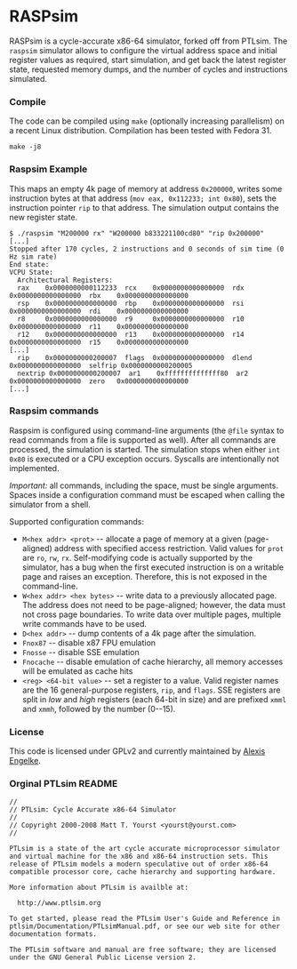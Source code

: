 # RASPsim

RASPsim is a cycle-accurate x86-64 simulator, forked off from PTLsim. The
`raspsim` simulator allows to configure the virtual address space and initial
register values as required, start simulation, and get back the latest register
state, requested memory dumps, and the number of cycles and instructions
simulated.

### Compile
The code can be compiled using `make` (optionally increasing parallelism) on a
recent Linux distribution. Compilation has been tested with Fedora 31.
```
make -j8
```

### Raspsim Example
This maps an empty 4k page of memory at address `0x200000`, writes some
instruction bytes at that address (`mov eax, 0x112233; int 0x80`), sets the
instruction pointer `rip` to that address. The simulation output contains the
new register state.
```
$ ./raspsim "M200000 rx" "W200000 b833221100cd80" "rip 0x200000"
[...]
Stopped after 170 cycles, 2 instructions and 0 seconds of sim time (0 Hz sim rate)
End state:
VCPU State:
  Architectural Registers:
  rax    0x0000000000112233  rcx    0x0000000000000000  rdx    0x0000000000000000  rbx    0x0000000000000000
  rsp    0x0000000000000000  rbp    0x0000000000000000  rsi    0x0000000000000000  rdi    0x0000000000000000
  r8     0x0000000000000000  r9     0x0000000000000000  r10    0x0000000000000000  r11    0x0000000000000000
  r12    0x0000000000000000  r13    0x0000000000000000  r14    0x0000000000000000  r15    0x0000000000000000
[...]
  rip    0x0000000000200007  flags  0x0000000000000000  dlend  0x0000000000000000  selfrip 0x0000000000200005
  nextrip 0x0000000000200007  ar1    0xffffffffffffff80  ar2    0x0000000000000000  zero   0x0000000000000000
[...]
```

### Raspsim commands

Raspsim is configured using command-line arguments (the `@file` syntax to read
commands from a file is supported as well). After all commands are processed,
the simulation is started. The simulation stops when either `int 0x80` is
executed or a CPU exception occurs. Syscalls are intentionally not implemented.

_Important:_ all commands, including the space, must be single arguments. Spaces
inside a configuration command must be escaped when calling the simulator from a
shell.

Supported configuration commands:

- `M<hex addr> <prot>` -- allocate a page of memory at a given (page-aligned)
  address with specified access restriction. Valid values for `prot` are `ro`,
  `rw`, `rx`. Self-modifying code is actually supported by the simulator,
  has a bug when the first executed instruction is on a writable page and raises
  an exception. Therefore, this is not exposed in the command-line.
- `W<hex addr> <hex bytes>` -- write data to a previously allocated page. The
  address does not need to be page-aligned; however, the data must not cross
  page boundaries. To write data over multiple pages, multiple write commands
  have to be used.
- `D<hex addr>` -- dump contents of a 4k page after the simulation.
- `Fnox87` -- disable x87 FPU emulation
- `Fnosse` -- disable SSE emulation
- `Fnocache` -- disable emulation of cache hierarchy, all memory accesses will
  be emulated as cache hits
- `<reg> <64-bit value>` -- set a register to a value. Valid register names are
  the 16 general-purpose registers, `rip`, and `flags`. SSE registers are split
  in _low_ and _high_ registers (each 64-bit in size) and are prefixed `xmml`
  and `xmmh`, followed by the number (0--15).

### License
This code is licensed under GPLv2 and currently maintained by
[Alexis Engelke](https://www.in.tum.de/caps/mitarbeiter/engelke/).

### Orginal PTLsim README

```
//
// PTLsim: Cycle Accurate x86-64 Simulator
//
// Copyright 2000-2008 Matt T. Yourst <yourst@yourst.com>
//

PTLsim is a state of the art cycle accurate microprocessor simulator
and virtual machine for the x86 and x86-64 instruction sets. This
release of PTLsim models a modern speculative out of order x86-64
compatible processor core, cache hierarchy and supporting hardware.

More information about PTLsim is availble at:

  http://www.ptlsim.org

To get started, please read the PTLsim User's Guide and Reference in
ptlsim/Documentation/PTLsimManual.pdf, or see our web site for other
documentation formats.

The PTLsim software and manual are free software; they are licensed
under the GNU General Public License version 2.
```
